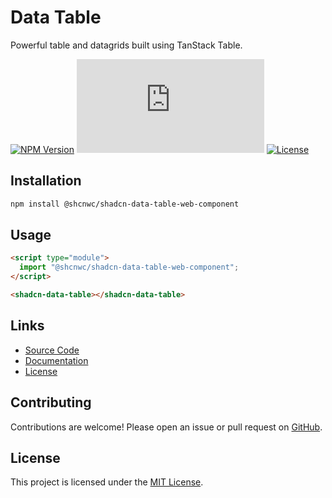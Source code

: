 # Data Table

Powerful table and datagrids built using TanStack Table.

[![NPM Version](https://img.shields.io/npm/v/@shcnwc/shadcn-data-table-web-component.svg)](https://www.npmjs.com/package/@shcnwc/shadcn-data-table-web-component)
[![Package Size](https://img.badgesize.io/https://unpkg.com/@shcnwc/shadcn-data-table-web-component/index.js?compression=gzip)](https://www.npmjs.com/package/@shcnwc/shadcn-data-table-web-component)
[![License](https://img.shields.io/npm/l/@shcnwc/shadcn-data-table-web-component.svg)](https://github.com/shcnwc/shadcn-web-components/blob/main/LICENSE)


## Installation

```bash
npm install @shcnwc/shadcn-data-table-web-component
```

## Usage

```html
<script type="module">
  import "@shcnwc/shadcn-data-table-web-component";
</script>

<shadcn-data-table></shadcn-data-table>
```

## Links

- [Source Code](https://github.com/shcnwc/shadcn-web-components/tree/main/dist/data-table)
- [Documentation](https://github.com/shcnwc/shadcn-web-components)
- [License](https://github.com/shcnwc/shadcn-web-components/blob/main/LICENSE)

## Contributing

Contributions are welcome! Please open an issue or pull request on [GitHub](https://github.com/shcnwc/shadcn-web-components).

## License

This project is licensed under the [MIT License](https://github.com/shcnwc/shadcn-web-components/blob/main/LICENSE).

